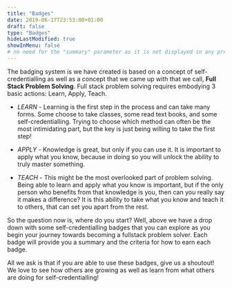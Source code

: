 ```yaml
---
title: "Badges"
date: 2019-06-17T23:53:00+01:00
draft: false
type: "Badges"
hideLastModified: true
showInMenu: false
# no need for the "summary" parameter as it is not displayed in any previews
---
```

The badging system is we have created is based on a concept of self-credentialling as well as a concept that we came up with that we call, **Full Stack Problem Solving**. Full stack problem solving requires embodying 3 basic actions: Learn, Apply, Teach.

* *LEARN* - Learning is the first step in the process and can take many forms. Some choose to take classes, some read text books, and some self-credentialling. Trying to choose which method can often be the most intimidating part, but the key is just being willing to take the first step! 

* *APPLY* - Knowledge is great, but only if you can use it. It is important to apply what you know, because in doing so you will unlock the ability to truly master something.

* *TEACH* - This might be the most overlooked part of problem solving. Being able to learn and apply what you know is important, but if the only person who benefits from that knowledge is you, then can you really say it makes a difference? It is this ability to take what you know and teach it to others, that can set you apart from the rest.

So the question now is, where do you start? Well, above we have a drop down  with some self-credentialling badges that you can explore as you begin your journey towards becoming a fullstack problem solver. Each badge will provide you a summary and the criteria for how to earn each badge.

All we ask is that if you are able to use these badges, give us a shoutout! We love to see how others are growing as well as learn from what others are doing for self-credentialling!

